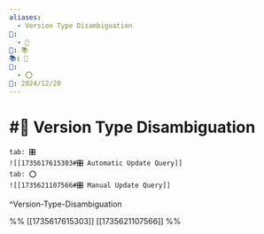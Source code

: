 ```yaml
---
aliases:
  - Version Type Disambiguation
📁:
  - 🔢
🔢: 📚
📚: 🔀
🔀:
  - ⭕
📅: 2024/12/20
---
```

# #🔀 Version Type Disambiguation

```tabs
tab: 🎛️
![[1735617615303#🎛️ Automatic Update Query]]
tab: ⭕
![[1735621107566#🎛️ Manual Update Query]]
```

^Version-Type-Disambiguation

%%
[[1735617615303]]
[[1735621107566]]
%%